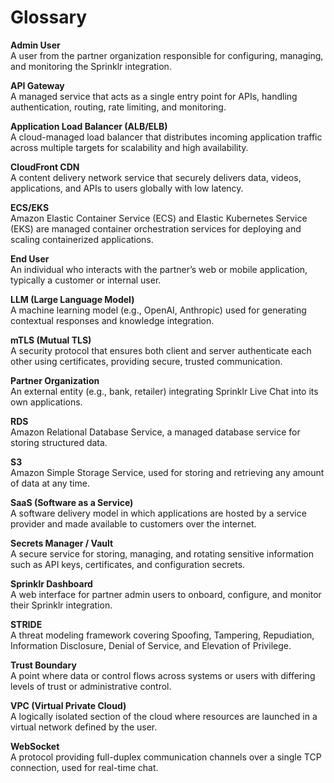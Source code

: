 # Glossary

**Admin User**  
A user from the partner organization responsible for configuring, managing, and monitoring the Sprinklr integration.

**API Gateway**  
A managed service that acts as a single entry point for APIs, handling authentication, routing, rate limiting, and monitoring.

**Application Load Balancer (ALB/ELB)**  
A cloud-managed load balancer that distributes incoming application traffic across multiple targets for scalability and high availability.

**CloudFront CDN**  
A content delivery network service that securely delivers data, videos, applications, and APIs to users globally with low latency.

**ECS/EKS**  
Amazon Elastic Container Service (ECS) and Elastic Kubernetes Service (EKS) are managed container orchestration services for deploying and scaling containerized applications.

**End User**  
An individual who interacts with the partner’s web or mobile application, typically a customer or internal user.

**LLM (Large Language Model)**  
A machine learning model (e.g., OpenAI, Anthropic) used for generating contextual responses and knowledge integration.

**mTLS (Mutual TLS)**  
A security protocol that ensures both client and server authenticate each other using certificates, providing secure, trusted communication.

**Partner Organization**  
An external entity (e.g., bank, retailer) integrating Sprinklr Live Chat into its own applications.

**RDS**  
Amazon Relational Database Service, a managed database service for storing structured data.

**S3**  
Amazon Simple Storage Service, used for storing and retrieving any amount of data at any time.

**SaaS (Software as a Service)**  
A software delivery model in which applications are hosted by a service provider and made available to customers over the internet.

**Secrets Manager / Vault**  
A secure service for storing, managing, and rotating sensitive information such as API keys, certificates, and configuration secrets.

**Sprinklr Dashboard**  
A web interface for partner admin users to onboard, configure, and monitor their Sprinklr integration.

**STRIDE**  
A threat modeling framework covering Spoofing, Tampering, Repudiation, Information Disclosure, Denial of Service, and Elevation of Privilege.

**Trust Boundary**  
A point where data or control flows across systems or users with differing levels of trust or administrative control.

**VPC (Virtual Private Cloud)**  
A logically isolated section of the cloud where resources are launched in a virtual network defined by the user.

**WebSocket**  
A protocol providing full-duplex communication channels over a single TCP connection, used for real-time chat.
